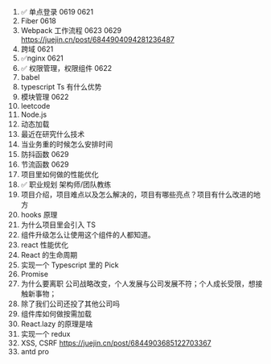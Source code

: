 1. ✅ 单点登录 0619 0621
2. Fiber 0618
3. Webpack 工作流程 0623 0629
   https://juejin.cn/post/6844904094281236487
4. 跨域 0621
5. ✅nginx 0621
6. ✅ 权限管理，权限组件 0622
7. babel
8. typescript Ts 有什么优势
9. 模块管理 0622
10. leetcode
11. Node.js
12. 动态加载
13. 最近在研究什么技术
14. 当业务重的时候怎么安排时间
15. 防抖函数 0629
16. 节流函数 0629
17. 项目里如何做的性能优化
18. ✅ 职业规划 架构师/团队教练
19. 项目介绍，项目难点以及怎么解决的，项目有哪些亮点？项目有什么改进的地方
20. hooks 原理
21. 为什么项目里会引入 TS
22. 组件升级怎么让使用这个组件的人都知道。
23. react 性能优化
24. React 的生命周期
25. 实现一个 Typescript 里的 Pick
26. Promise
27. 为什么要离职
    公司战略改变，个人发展与公司发展不符；个人成长受限，想接触新事物；
28. 除了我们公司还投了其他公司吗
29. 组件库如何做按需加载
30. React.lazy 的原理是啥
31. 实现一个 redux
32. XSS, CSRF
    https://juejin.cn/post/6844903685122703367
33. antd pro
